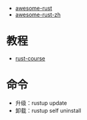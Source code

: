 
- [awesome-rust](https://github.com/rust-unofficial/awesome-rust)
- [awesome-rust-zh](https://github.com/chinanf-boy/awesome-rust-zh)

# 教程
- [rust-course](https://github.com/sunface/rust-course)

# 命令
- 升级：rustup update
- 卸载：rustup self uninstall
